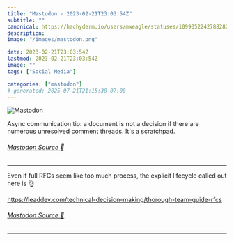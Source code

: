 ```yaml
---
title: "Mastodon - 2023-02-21T23:03:54Z"
subtitle: ""
canonical: https://hachyderm.io/users/mweagle/statuses/109905224278828296
description:
image: "/images/mastodon.png"

date: 2023-02-21T23:03:54Z
lastmod: 2023-02-21T23:03:54Z
image: ""
tags: ["Social Media"]

categories: ["mastodon"]
# generated: 2025-07-21T21:15:38-07:00
---
```

![Mastodon](/images/mastodon.png)

<p>Async communication tip: a document is not a decision if there are numerous unresolved comment threads. It&#39;s a scratchpad.</p>


###### [Mastodon Source 🐘](https://hachyderm.io/@mweagle/109905224278828296)

___

<p>Even if full RFCs seem like too much process, the explicit lifecycle called out here is 👌</p><p><a href="https://leaddev.com/technical-decision-making/thorough-team-guide-rfcs" target="_blank" rel="nofollow noopener noreferrer" translate="no"><span class="invisible">https://</span><span class="ellipsis">leaddev.com/technical-decision</span><span class="invisible">-making/thorough-team-guide-rfcs</span></a></p>


###### [Mastodon Source 🐘](https://hachyderm.io/@mweagle/109927148199160416)

___
